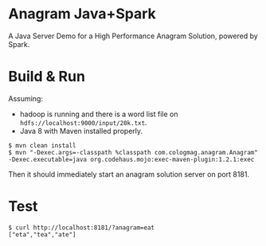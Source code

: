 # Anagram Java+Spark

A Java Server Demo for a High Performance Anagram Solution, powered by Spark.

# Build & Run

Assuming:

- hadoop is running and there is a word list file on `hdfs://localhost:9000/input/20k.txt`.
- Java 8 with Maven installed properly.

```
$ mvn clean install
$ mvn "-Dexec.args=-classpath %classpath com.cologmag.anagram.Anagram" -Dexec.executable=java org.codehaus.mojo:exec-maven-plugin:1.2.1:exec
```

Then it should immediately start an anagram solution server on port 8181.

# Test


```
$ curl http://localhost:8181/?anagram=eat
["eta","tea","ate"]
```
